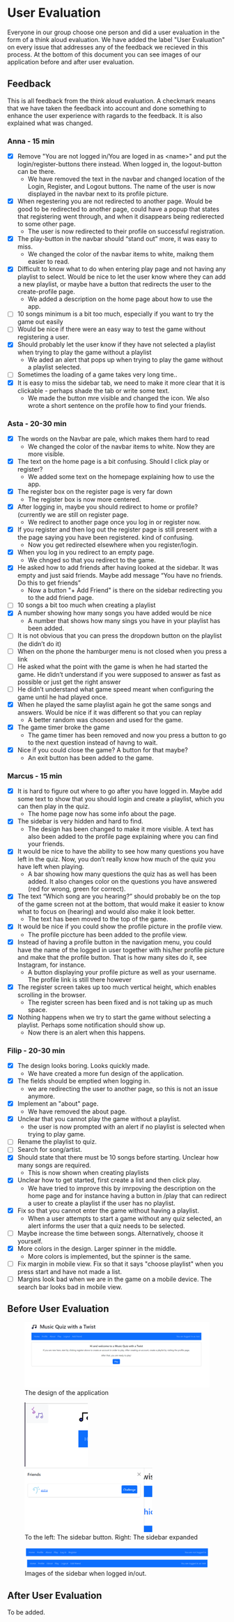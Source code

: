 # User Evaluation

Everyone in our group choose one person and did a user evaluation in the form of a think aloud evaluation. We have added the label "User Evaluation" on every issue that addresses any of the feedback we recieved in this process. At the bottom of this document you can see images of our application before and after user evaluation.

## Feedback

This is all feedback from the think aloud evaluation. A checkmark means that we have taken the feedback into account and done something to enhance the user experience with ragards to the feedback. It is also explained what was changed.

### Anna - 15 min

- [x] Remove "You are not logged in/You are loged in as \<name\>" and put the login/register-buttons there instead. When logged in, the logout-button can be there.
  - We have removed the text in the navbar and changed location of the Login, Register, and Logout buttons. The name of the user is now displayed in the navbar next to its profile picture.
- [x] When regestering you are not redirected to another page. Would be good to be redirected to another page, could have a popup that states that registering went through, and when it disappears being redierected to some other page.
  - The user is now redirected to their profile on successful registration.
- [x] The play-button in the navbar should “stand out” more, it was easy to miss.
  - We changed the color of the navbar items to white, maikng them easier to read.
- [x] Difficult to know what to do when entering play page and not having any playlist to select. Would be nice to let the user know where they can add a new playlist, or maybe have a button that redirects the user to the create-profile page.
  - We added a description on the home page about how to use the app.
- [ ] 10 songs minimum is a bit too much, especially if you want to try the game out easily
- [ ] Would be nice if there were an easy way to test the game without registering a user.
- [x] Should probably let the user know if they have not selected a playlist when trying to play the game without a playlist
  - We aded an alert that pops up when trying to play the game without a playlist selected.
- [ ] Sometimes the loading of a game takes very long time..
- [x] It is easy to miss the sidebar tab, we need to make it more clear that it is clickable - perhaps shade the tab or write some text.
  - We made the button mre visible and changed the icon. We also wrote a short sentence on the profile how to find your friends.

### Asta - 20-30 min

- [x] The words on the Navbar are pale, which makes them hard to read
  - We changed the color of the navbar items to white. Now they are more visible.
- [x] The text on the home page is a bit confusing. Should I click play or register?
  - We added some text on the homepage explaining how to use the app.
- [x] The register box on the register page is very far down
  - The register box is now more centered.
- [x] After logging in, maybe you should redirect to home or profile? (currently we are still on register page.
  - We redirect to another page once you log in or register now.
- [x] If you register and then log out the register page is still present with a the page saying you have been registered. kind of confusing.
  - Now you get redirected elsewhere when you register/login.
- [x] When you log in you redirect to an empty page.
  - We chnged so that you redirect to the game.
- [x] He asked how to add friends after having looked at the sidebar. It was empty and just said friends. Maybe add message “You have no friends. Do this to get friends”
  - Now a button "+ Add Friend" is there on the sidebar redirecting you to the add friend page.
- [ ] 10 songs a bit too much when creating a playlist
- [x] A number showing how many songs you have added would be nice
  - A number that shows how many sings you have in your playlist has been added.
- [ ] It is not obvious that you can press the dropdown button on the playlist (he didn’t do it)
- [ ] When on the phone the hamburger menu is not closed when you press a link
- [ ] He asked what the point with the game is when he had started the game. He didn’t understand if you were supposed to answer as fast as possible or just get the right answer
- [ ] He didn’t understand what game speed meant when configuring the game until he had played once.
- [x] When he played the same playlist again he got the same songs and answers. Would be nice if it was different so that you can replay
  - A better random was choosen and used for the game.
- [x] The game timer broke the game
  - The game timer has been removed and now you press a button to go to the next question instead of havng to wait.
- [x] Nice if you could close the game? A button for that maybe?
  - An exit button has been added to the game.

### Marcus - 15 min

- [x] It is hard to figure out where to go after you have logged in. Maybe add some text to show that you should login and create a playlist, which you can then play in the quiz.
  - The home page now has some info about the page.
- [x] The sidebar is very hidden and hard to find.
  - The design has been changed to make it more visible. A text has also been added to the profile page explaining where you can find your friends.
- [x] It would be nice to have the ability to see how many questions you have left in the quiz. Now, you don’t really know how much of the quiz you have left when playing.
  - A bar showing how many questions the quiz has as well has been added. It also changes color on the questions you have answered (red for wrong, green for correct).
- [x] The text “Which song are you hearing?” should probably be on the top of the game screen not at the bottom, that would make it easier to know what to focus on (hearing) and would also make it look better.
  - The text has been moved to the top of the game.
- [x] It would be nice if you could show the profile picture in the profile view.
  - The profile piccture has been added to the profile view.
- [x] Instead of having a profile button in the navigation menu, you could have the name of the logged in user together with his/her profile picture and make that the profile button. That is how many sites do it, see Instagram, for instance.
  - A button displaying your profile picture as well as your username. The profile link is still there however
- [x] The register screen takes up too much vertical height, which enables scrolling in the browser.
  - The register screen has been fixed and is not taking up as much space.
- [x] Nothing happens when we try to start the game without selecting a playlist. Perhaps some notification should show up.
  - Now there is an alert when this happens.

### Filip - 20-30 min

- [x] The design looks boring. Looks quickly made.
  - We have created a more fun design of the application.
- [x] The fields should be emptied when logging in.
  - we are redirecting the user to another page, so this is not an issue anymore.
- [x] Implement an "about" page.
  - We have removed the about page.
- [x] Unclear that you cannot play the game without a playlist.
  - the user is now prompted with an alert if no playlist is selected when trying to play game.
- [ ] Rename the playlist to quiz.
- [ ] Search for song/artist.
- [x] Should state that there must be 10 songs before starting. Unclear how many songs are required.
  - This is now shown when creating playlists
- [x] Unclear how to get started, first create a list and then click play.
  - We have tried to improve this by imrpoving the description on the home page and for instance having a button in /play that can redirect a user to create a playlist if the user has no playlist.
- [x] Fix so that you cannot enter the game without having a playlist.
  - When a user attempts to start a game without any quiz selected, an alert informs the user that a quiz needs to be selected.
- [ ] Maybe increase the time between songs. Alternatively, choose it yourself.
- [x] More colors in the design. Larger spinner in the middle.
  - More colors is implemented, but the spinner is the same.
- [ ] Fix margin in mobile view. Fix so that it says "choose playlist" when you press start and have not made a list.
- [ ] Margins look bad when we are in the game on a mobile device. The search bar looks bad in mobile view.

## Before User Evaluation

<figure>
  <img src="music-quiz/src/images/before_user_evaluation/design.png" alt="my alt text"/>
  <figcaption>The design of the application</figcaption>
</figure>

<figure>
  <img src="music-quiz/src/images/before_user_evaluation/sidebar.png" height="147px" alt="my alt text"/>
  <img src="music-quiz/src/images/before_user_evaluation/sidebar_expanded.png" height="147" alt="my alt text"/>
  <figcaption>To the left: The sidebar button. Right: The sidebar expanded </figcaption>
</figure>

<figure>
  <img src="music-quiz/src/images/before_user_evaluation/navbar_not_logged_in.png" alt="my alt text"/>
  <img src="music-quiz/src/images/before_user_evaluation/navbar_logged_in.png" alt="my alt text"/>
  <figcaption>Images of the sidebar when logged in/out. </figcaption>
</figure>

## After User Evaluation

To be added.
